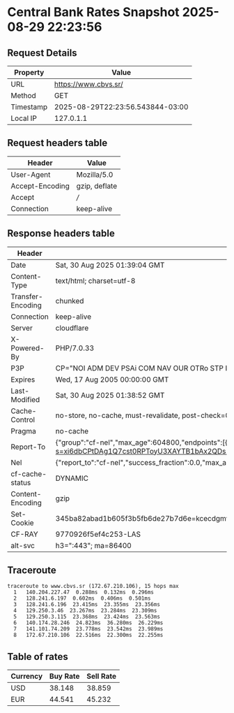 # Central Bank Rates Snapshot 2025-08-29 22:23:56
## Request Details

| Property | Value |
|----------|-------|
| URL | https://www.cbvs.sr/ |
| Method | GET |
| Timestamp | 2025-08-29T22:23:56.543844-03:00 |
| Local IP | 127.0.1.1 |
    
## Request headers table

| Header | Value |
|--------|-------|
| User-Agent | Mozilla/5.0 |
| Accept-Encoding | gzip, deflate |
| Accept | */* |
| Connection | keep-alive |

    
## Response headers table
| Header | Value |
|--------|-------|
| Date | Sat, 30 Aug 2025 01:39:04 GMT |
| Content-Type | text/html; charset=utf-8 |
| Transfer-Encoding | chunked |
| Connection | keep-alive |
| Server | cloudflare |
| X-Powered-By | PHP/7.0.33 |
| P3P | CP="NOI ADM DEV PSAi COM NAV OUR OTRo STP IND DEM" |
| Expires | Wed, 17 Aug 2005 00:00:00 GMT |
| Last-Modified | Sat, 30 Aug 2025 01:38:52 GMT |
| Cache-Control | no-store, no-cache, must-revalidate, post-check=0, pre-check=0 |
| Pragma | no-cache |
| Report-To | {"group":"cf-nel","max_age":604800,"endpoints":[{"url":"https://a.nel.cloudflare.com/report/v4?s=xi6dbCPtDAg1Q7cst0RPToyU3XAYTB1bAx2QDs1m10YYICExTiD8CyCpmFDW47xdk%2FQLgFlbRmagChdwYKYvWvldaL7e8aZgvA%3D%3D"}]} |
| Nel | {"report_to":"cf-nel","success_fraction":0.0,"max_age":604800} |
| cf-cache-status | DYNAMIC |
| Content-Encoding | gzip |
| Set-Cookie | 345ba82abad1b605f3b5fb6de27b7d6e=kcecdgmv6ugbvv7u582d6vb3b2; HttpOnly; Path=/ |
| CF-RAY | 9770926f5ef4c253-LAS |
| alt-svc | h3=":443"; ma=86400 |

## Traceroute 

```
traceroute to www.cbvs.sr (172.67.210.106), 15 hops max
  1   140.204.227.47  0.288ms  0.132ms  0.296ms 
  2   128.241.6.197  0.602ms  0.406ms  0.501ms 
  3   128.241.6.196  23.415ms  23.355ms  23.356ms 
  4   129.250.3.46  23.267ms  23.284ms  23.309ms 
  5   129.250.3.115  23.368ms  23.424ms  23.563ms 
  6   140.174.28.246  24.823ms  36.280ms  26.229ms 
  7   141.101.74.209  23.778ms  23.542ms  23.989ms 
  8   172.67.210.106  22.516ms  22.300ms  22.255ms 

```


## Table of rates

| Currency | Buy Rate | Sell Rate |
|----------|----------|-----------|
| USD | 38.148 | 38.859 |
| EUR | 44.541 | 45.232 |
